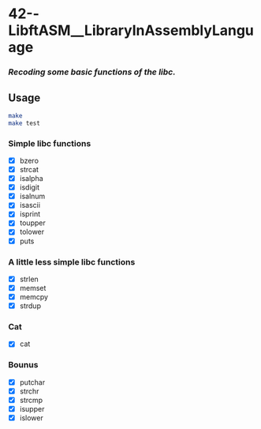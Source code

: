 # 42--LibftASM__LibraryInAssemblyLanguage
### *Recoding some basic functions of the libc.*

## Usage

```sh
make 
make test
```
### Simple libc functions
- [x] bzero
- [x] strcat
- [x] isalpha
- [x] isdigit
- [x] isalnum
- [x] isascii
- [x] isprint
- [x] toupper
- [x] tolower
- [x] puts

### A little less simple libc functions
- [x] strlen
- [x] memset
- [x] memcpy
- [x] strdup

### Cat
- [x] cat

### Bounus
- [x] putchar
- [x] strchr
- [x] strcmp
- [x] isupper
- [x] islower
